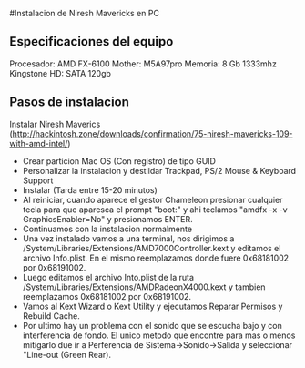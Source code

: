 #Instalacion de Niresh Mavericks en PC

## Especificaciones del equipo

Procesador: AMD FX-6100
Mother: M5A97pro
Memoria: 8 Gb 1333mhz Kingstone
HD: SATA 120gb

## Pasos de instalacion

Instalar Niresh Maverics (http://hackintosh.zone/downloads/confirmation/75-niresh-mavericks-109-with-amd-intel/)
- Crear particion Mac OS (Con registro) de tipo GUID
- Personalizar la instalacion y destildar Trackpad, PS/2 Mouse & Keyboard Support
- Instalar (Tarda entre 15-20 minutos)
- Al reiniciar, cuando aparece el gestor Chameleon presionar cualquier tecla para que aparesca el prompt "boot:" y ahi teclamos "amdfx -x -v GraphicsEnabler=No" y presionamos ENTER.
- Continuamos con la instalacion normalmente
- Una vez instalado vamos a una terminal, nos dirigimos a /System/Libraries/Extensions/AMD7000Controller.kext y editamos el archivo Info.plist. En el mismo reemplazamos donde fuere 0x68181002 por 0x68191002.
- Luego editamos el archivo Into.plist de la ruta /System/Libraries/Extensions/AMDRadeonX4000.kext y tambien reemplazamos 0x68181002 por 0x68191002.
- Vamos al Kext Wizard o Kext Utility y ejecutamos Reparar Permisos y Rebuild Cache.
- Por ultimo hay un problema con el sonido que se escucha bajo y con interferencia de fondo. El unico metodo que encontre para mas o menos mitigarlo due ir a Perferencia de Sistema->Sonido->Salida y seleccionar "Line-out (Green Rear).



